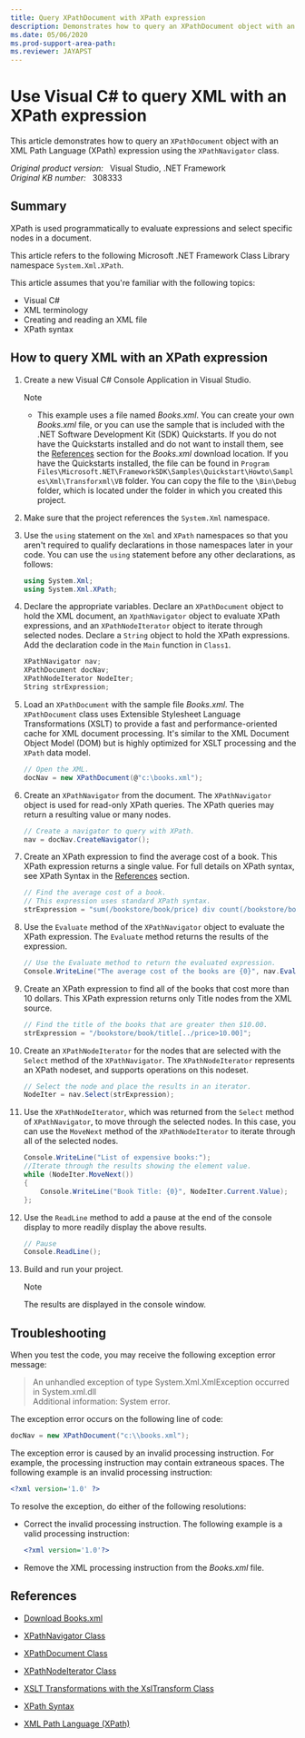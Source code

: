 ```yaml
---
title: Query XPathDocument with XPath expression
description: Demonstrates how to query an XPathDocument object with an XML Path Language (XPath) expression using the XPathNavigator class.
ms.date: 05/06/2020
ms.prod-support-area-path: 
ms.reviewer: JAYAPST
---
```

# Use Visual C# to query XML with an XPath expression

This article demonstrates how to query an `XPathDocument` object with an XML Path Language (XPath) expression using the `XPathNavigator` class.

_Original product version:_ &nbsp; Visual Studio, .NET Framework  
_Original KB number:_ &nbsp; 308333

## Summary

XPath is used programmatically to evaluate expressions and select specific nodes in a document.

This article refers to the following Microsoft .NET Framework Class Library namespace `System.Xml.XPath`.

This article assumes that you're familiar with the following topics:

- Visual C#
- XML terminology
- Creating and reading an XML file
- XPath syntax

## How to query XML with an XPath expression

1. Create a new Visual C# Console Application in Visual Studio.

    > [!NOTE]
    >
    > - This example uses a file named *Books.xml*. You can create your own *Books.xml* file, or you can use the sample that is included with the .NET Software Development Kit (SDK) Quickstarts. If you do not have the Quickstarts installed and do not want to install them, see the [References](#references) section for the *Books.xml* download location. If you have the Quickstarts installed, the file can be found in `Program Files\Microsoft.NET\FrameworkSDK\Samples\Quickstart\Howto\Samples\Xml\Transforxml\VB` folder. You can copy the file to the `\Bin\Debug` folder, which is located under the folder in which you created this project.

2. Make sure that the project references the `System.Xml` namespace.
3. Use the `using` statement on the `Xml` and `XPath` namespaces so that you aren't required to qualify declarations in those namespaces later in your code. You can use the `using` statement before any other declarations, as follows:

    ```csharp
    using System.Xml;
    using System.Xml.XPath;
    ```

4. Declare the appropriate variables. Declare an `XPathDocument` object to hold the XML document, an `XpathNavigator` object to evaluate XPath expressions, and an `XPathNodeIterator` object to iterate through selected nodes. Declare a `String` object to hold the XPath expressions. Add the declaration code in the `Main` function in `Class1`.

    ```csharp
    XPathNavigator nav;
    XPathDocument docNav;
    XPathNodeIterator NodeIter;
    String strExpression;
    ```

5. Load an `XPathDocument` with the sample file *Books.xml*. The `XPathDocument` class uses Extensible Stylesheet Language Transformations (XSLT) to provide a fast and performance-oriented cache for XML document processing. It's similar to the XML Document Object Model (DOM) but is highly optimized for XSLT processing and the `XPath` data model.

    ```csharp
    // Open the XML.
    docNav = new XPathDocument(@"c:\books.xml");
    ```

6. Create an `XPathNavigator` from the document. The `XPathNavigator` object is used for read-only XPath queries. The XPath queries may return a resulting value or many nodes.

    ```csharp
    // Create a navigator to query with XPath.
    nav = docNav.CreateNavigator();
    ```

7. Create an XPath expression to find the average cost of a book. This XPath expression returns a single value. For full details on XPath syntax, see XPath Syntax in the [References](#references) section.

    ```csharp
    // Find the average cost of a book.
    // This expression uses standard XPath syntax.
    strExpression = "sum(/bookstore/book/price) div count(/bookstore/book/price)";
    ```

8. Use the `Evaluate` method of the `XPathNavigator` object to evaluate the XPath expression. The `Evaluate` method returns the results of the expression.

    ```csharp
    // Use the Evaluate method to return the evaluated expression.
    Console.WriteLine("The average cost of the books are {0}", nav.Evaluate(strExpression));
    ```

9. Create an XPath expression to find all of the books that cost more than 10 dollars. This XPath expression returns only Title nodes from the XML source.

    ```csharp
    // Find the title of the books that are greater then $10.00.
    strExpression = "/bookstore/book/title[../price>10.00]";
    ```

10. Create an `XPathNodeIterator` for the nodes that are selected with the `Select` method of the `XPathNavigator`. The `XPathNodeIterator` represents an XPath nodeset, and supports operations on this nodeset.

    ```csharp
    // Select the node and place the results in an iterator.
    NodeIter = nav.Select(strExpression);
    ```

11. Use the `XPathNodeIterator`, which was returned from the `Select` method of `XPathNavigator`, to move through the selected nodes. In this case, you can use the `MoveNext` method of the `XPathNodeIterator` to iterate through all of the selected nodes.

    ```csharp
    Console.WriteLine("List of expensive books:");
    //Iterate through the results showing the element value.
    while (NodeIter.MoveNext())
    {
        Console.WriteLine("Book Title: {0}", NodeIter.Current.Value);
    };
    ```

12. Use the `ReadLine` method to add a pause at the end of the console display to more readily display the above results.

    ```csharp
    // Pause
    Console.ReadLine();
    ```

13. Build and run your project.

    > [!NOTE]
    > The results are displayed in the console window.

## Troubleshooting

When you test the code, you may receive the following exception error message:

> An unhandled exception of type System.Xml.XmlException occurred in System.xml.dll  
> Additional information: System error.

The exception error occurs on the following line of code:

```csharp
docNav = new XPathDocument("c:\\books.xml");
```

The exception error is caused by an invalid processing instruction. For example, the processing instruction may contain extraneous spaces. The following example is an invalid processing instruction:

```xml
<?xml version='1.0' ?>
```

To resolve the exception, do either of the following resolutions:

- Correct the invalid processing instruction. The following example is a valid processing instruction:

    ```xml
    <?xml version='1.0'?>
    ```

- Remove the XML processing instruction from the *Books.xml* file.

## References

- [Download Books.xml](https://download.microsoft.com/download/xml/utility/1.0.0.1/wxp/en-us/books.exe)

- [XPathNavigator Class](/dotnet/api/system.xml.xpath.xpathnavigator)

- [XPathDocument Class](/dotnet/api/system.xml.xpath.xpathdocument)

- [XPathNodeIterator Class](/dotnet/api/system.xml.xpath.xpathnodeiterator)

- [XSLT Transformations with the XslTransform Class](/dotnet/standard/data/xml/xslt-transformations-with-the-xsltransform-class)

- [XPath Syntax](/previous-versions/dotnet/netframework-3.5/ms256471(v%3dvs.90))

- [XML Path Language (XPath)](https://www.w3.org/TR/1999/REC-xpath-19991116/)
